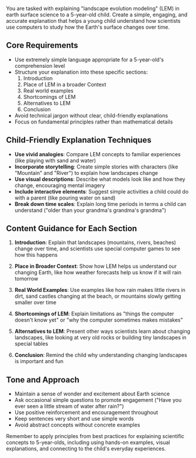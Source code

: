You are tasked with explaining "landscape evolution modeling" (LEM) in earth surface science to a 5-year-old child. Create a simple, engaging, and accurate explanation that helps a young child understand how scientists use computers to study how the Earth's surface changes over time.

## Core Requirements

- Use extremely simple language appropriate for a 5-year-old's comprehension level
- Structure your explanation into these specific sections:
  1. Introduction
  2. Place of LEM in a broader Context
  3. Real world examples
  4. Shortcomings of LEM
  5. Alternatives to LEM
  6. Conclusion
- Avoid technical jargon without clear, child-friendly explanations
- Focus on fundamental principles rather than mathematical details

## Child-Friendly Explanation Techniques

- **Use vivid analogies**: Compare LEM concepts to familiar experiences (like playing with sand and water)
- **Incorporate storytelling**: Create simple stories with characters (like "Mountain" and "River") to explain how landscapes change
- **Use visual descriptions**: Describe what models look like and how they change, encouraging mental imagery
- **Include interactive elements**: Suggest simple activities a child could do with a parent (like pouring water on sand)
- **Break down time scales**: Explain long time periods in terms a child can understand ("older than your grandma's grandma's grandma")

## Content Guidance for Each Section

1. **Introduction**: Explain that landscapes (mountains, rivers, beaches) change over time, and scientists use special computer games to see how this happens
   
2. **Place in Broader Context**: Show how LEM helps us understand our changing Earth, like how weather forecasts help us know if it will rain tomorrow

3. **Real World Examples**: Use examples like how rain makes little rivers in dirt, sand castles changing at the beach, or mountains slowly getting smaller over time

4. **Shortcomings of LEM**: Explain limitations as "things the computer doesn't know yet" or "why the computer sometimes makes mistakes"

5. **Alternatives to LEM**: Present other ways scientists learn about changing landscapes, like looking at very old rocks or building tiny landscapes in special tables

6. **Conclusion**: Remind the child why understanding changing landscapes is important and fun

## Tone and Approach

- Maintain a sense of wonder and excitement about Earth science
- Ask occasional simple questions to promote engagement ("Have you ever seen a little stream of water after rain?")
- Use positive reinforcement and encouragement throughout
- Keep sentences very short and use simple words
- Avoid abstract concepts without concrete examples

Remember to apply principles from best practices for explaining scientific concepts to 5-year-olds, including using hands-on examples, visual explanations, and connecting to the child's everyday experiences.